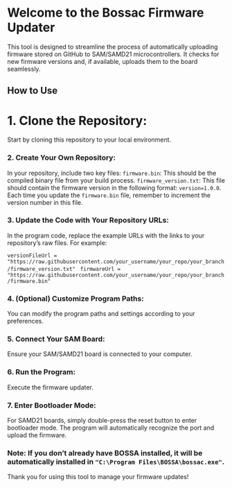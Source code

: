 # Welcome to the Bossac Firmware Updater
This tool is designed to streamline the process of automatically uploading firmware stored on GitHub to SAM/SAMD21 microcontrollers. It checks for new firmware versions and, if available, uploads them to the board seamlessly.

## How to Use
# 1. Clone the Repository:
Start by cloning this repository to your local environment.

### 2. Create Your Own Repository:
In your repository, include two key files:
`firmware.bin`: This should be the compiled binary file from your build process.
`firmware_version.txt`: This file should contain the firmware version in the following format: `version=1.0.0`.
Each time you update the `firmware.bin` file, remember to increment the version number in this file.

### 3. Update the Code with Your Repository URLs:
In the program code, replace the example URLs with the links to your repository’s raw files. For example:

`versionFileUrl = "https://raw.githubusercontent.com/your_username/your_repo/your_branch/firmware_version.txt" `
`firmwareUrl = "https://raw.githubusercontent.com/your_username/your_repo/your_branch/firmware.bin" `
### 4. (Optional) Customize Program Paths:
You can modify the program paths and settings according to your preferences.

### 5. Connect Your SAM Board:
Ensure your SAM/SAMD21 board is connected to your computer.

### 6. Run the Program:
Execute the firmware updater.

### 7. Enter Bootloader Mode:
For SAMD21 boards, simply double-press the reset button to enter bootloader mode. The program will automatically recognize the port and upload the firmware.

### Note: If you don’t already have BOSSA installed, it will be automatically installed in `"C:\Program Files\BOSSA\bossac.exe"`.

Thank you for using this tool to manage your firmware updates!

